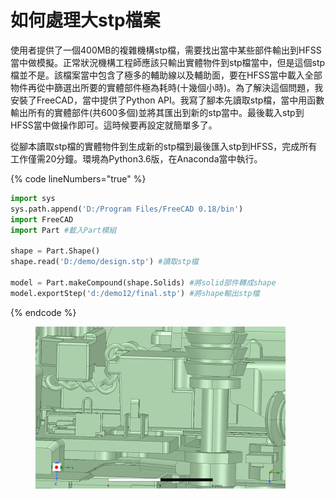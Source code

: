 # 如何處理大stp檔案

使用者提供了一個400MB的複雜機構stp檔，需要找出當中某些部件輸出到HFSS當中做模擬。正常狀況機構工程師應該只輸出實體物件到stp檔當中，但是這個stp檔並不是。該檔案當中包含了極多的輔助線以及輔助面，要在HFSS當中載入全部物件再從中篩選出所要的實體部件極為耗時(十幾個小時)。為了解決這個問題，我安裝了FreeCAD，當中提供了Python API。我寫了腳本先讀取stp檔，當中用函數輸出所有的實體部件(共600多個)並將其匯出到新的stp當中。最後載入stp到HFSS當中做操作即可。這時候要再設定就簡單多了。

從腳本讀取stp檔的實體物件到生成新的stp檔到最後匯入stp到HFSS，完成所有工作僅需20分鐘。環境為Python3.6版，在Anaconda當中執行。

{% code lineNumbers="true" %}
```python
import sys
sys.path.append('D:/Program Files/FreeCAD 0.18/bin')
import FreeCAD
import Part #載入Part模組

shape = Part.Shape()
shape.read('D:/demo/design.stp') #讀取stp檔

model = Part.makeCompound(shape.Solids) #將solid部件轉成shape
model.exportStep('d:/demo12/final.stp') #將shape輸出stp檔
```
{% endcode %}

<figure><img src="../../.gitbook/assets/image (3).png" alt=""><figcaption></figcaption></figure>
